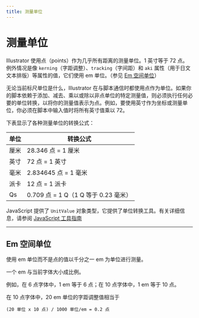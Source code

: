 ```yaml
---
title: 测量单位
---
```

# 测量单位

Illustrator 使用点（points）作为几乎所有距离的测量单位。1 英寸等于 72 点。例外情况是像 `kerning`（字距调整）、`tracking`（字间距）和 `aki` 属性（用于日文文本排版）等属性的值，它们使用 em 单位。（参见 [Em 空间单位](#em-space-units)）

无论当前标尺单位是什么，Illustrator 在与脚本通信时都使用点作为单位。如果你的脚本依赖于添加、减去、乘以或除以非点单位的特定测量值，则必须执行任何必要的单位转换，以将你的测量值表示为点。例如，要使用英寸作为坐标或测量单位，你必须在脚本中输入值时将所有英寸值乘以 72。

下表显示了各种测量单位的转换公式：

| 单位        | 转换公式                             |
|-------------|------------------------------------------------|
| 厘米        | 28.346 点 = 1 厘米                   |
| 英寸        | 72 点 = 1 英寸                             |
| 毫米        | 2.834645 点 = 1 毫米                 |
| 派卡        | 12 点 = 1 派卡                             |
| Qs          | 0.709 点 = 1 Q（1 Q 等于 0.23 毫米） |

JavaScript 提供了 `UnitValue` 对象类型，它提供了单位转换工具。有关详细信息，请参阅 [JavaScript 工具指南](https://extendscript.docsforadobe.dev/)

---

## Em 空间单位

使用 em 单位而不是点的值以千分之一 em 为单位进行测量。

一个 em 与当前字体大小成比例。

例如，在 6 点字体中，1 em 等于 6 点；在 10 点字体中，1 em 等于 10 点。

在 10 点字体中，20 em 单位的字距调整值相当于

```
(20 单位 x 10 点) / 1000 单位/em = 0.2 点
```